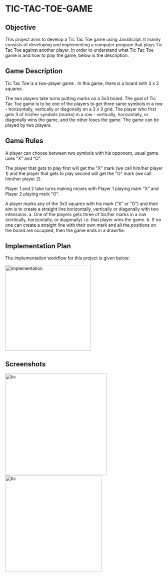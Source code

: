 # TIC-TAC-TOE-GAME

## Objective

This project aims to develop a Tic Tac Toe game using JavaScript. It mainly consists of developing and implementing a computer program that plays Tic Tac Toe against another player.
In order to understand what Tic Tac Toe game is and how to play the game, below is the description.

## Game Description

Tic Tac Toe is a two-player game . In this game, there is a board with 3 x 3 squares.

The two players take turns putting marks on a 3x3 board. The goal of Tic Tac Toe game is to be one of the players to get three same symbols in a row - horizontally, vertically or diagonally on a 3 x 3 grid. The player who first gets 3 of his/her symbols (marks) in a row - vertically, horizontally, or diagonally wins the game, and the other loses the game. The game can be played by two players.

## Game Rules

A player can choose between two symbols with his opponent, usual game uses “X” and “O”.

The player that gets to play first will get the "X" mark (we call him/her player 1) and the player that gets to play second will get the "O" mark (we call him/her player 2).

Player 1 and 2 take turns making moves with Player 1 playing mark “X” and Player 2 playing mark “O”.

A player marks any of the 3x3 squares with his mark (“X” or “O”) and their aim is to create a straight line horizontally, vertically or diagonally with two intensions:
a. One of the players gets three of his/her marks in a row (vertically, horizontally, or diagonally) i.e. that player wins the game.
b. If no one can create a straight line with their own mark and all the positions on the board are occupied, then the game ends in a draw/tie.

## Implementation Plan

The implementation workflow for this project is given below:

<img width="273" alt="implementation" src="https://user-images.githubusercontent.com/104501858/187398586-656b97d1-53b4-474d-8c2a-55b4ca967f23.png">

## Screenshots

<img width="324" alt="tic" src="https://user-images.githubusercontent.com/104501858/187399113-69d13b96-a646-499b-95c1-7407cd13a162.png">

<img width="308" alt="tic" src="https://user-images.githubusercontent.com/104501858/187399724-53941f8e-cbdb-418d-8c57-10548797996f.png">


